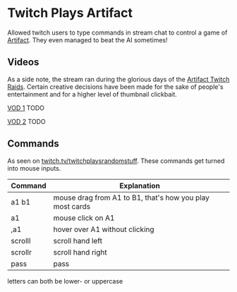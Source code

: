 # Twitch Plays Artifact

Allowed twitch users to type commands in stream chat to control a game of [Artifact](https://store.steampowered.com/app/583950/Artifact/). They even managed to beat the AI sometimes!

## Videos

As a side note, the stream ran during the glorious days of the [Artifact Twitch Raids](https://knowyourmeme.com/memes/events/artifact-twitch-raids). Certain creative decisions have been made for the sake of people's entertainment and for a higher level of thumbnail clickbait.

[VOD 1](#a) TODO

[VOD 2](#a) TODO

## Commands

As seen on [twitch.tv/twitchplaysrandomstuff](https://www.twitch.tv/twitchplaysrandomstuff). These commands get turned into mouse inputs.

|Command|Explanation|
-|-
a1 b1 | mouse drag from A1 to B1, that's how you play most cards
a1 | mouse click on A1
,a1 | hover over A1 without clicking
scrolll | scroll hand left
scrollr | scroll hand right
pass | pass

letters can both be lower- or uppercase
